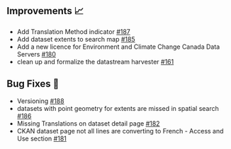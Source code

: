 ## Improvements 📈

- Add Translation Method indicator [#187](https://github.com/cioos-siooc/ckan/issues/187)
- Add dataset extents to search map [#185](https://github.com/cioos-siooc/ckan/issues/185)
- Add a new licence for Environment and Climate Change Canada Data Servers [#180](https://github.com/cioos-siooc/ckan/issues/180)
- clean up and formalize the datastream harvester [#161](https://github.com/cioos-siooc/ckan/issues/161)

## Bug Fixes 🐛

- Versioning [#188](https://github.com/cioos-siooc/ckan/issues/188)
- datasets with point geometry for extents are missed in spatial search [#186](https://github.com/cioos-siooc/ckan/issues/186)
- Missing Translations on dataset detail page [#182](https://github.com/cioos-siooc/ckan/issues/182)
- CKAN dataset page not all lines are converting to French - Access and Use section [#181](https://github.com/cioos-siooc/ckan/issues/181)
